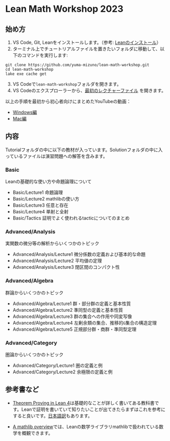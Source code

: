 # Lean Math Workshop 2023

## 始め方
1. VS Code, Git, Leanをインストールします。（参考: [Leanのインストール](https://leanprover.github.io/lean4/doc/quickstart.html)）
2. ターミナル上でチュートリアルファイルを置きたいフォルダに移動して、以下のコマンドを実行します:
```
git clone https://github.com/yuma-mizuno/lean-math-workshop.git
cd lean-math-workshop
lake exe cache get
```
3. VS Codeで`lean-math-workshop`フォルダを開きます。
4. VS Codeのエクスプローラーから、[最初のレクチャーファイル](./Tutorial/Basic/Lecture1.lean) を開きます。

以上の手順を最初から初心者向けにまとめたYouTubeの動画：
- [Windows編](https://youtu.be/LDfmNmzY5_8)
- [Mac編](https://youtu.be/d8DSHFBMWwU)

## 内容

Tutorialフォルダの中に以下の教材が入っています。Solutionフォルダの中に入っているファイルは演習問題への解答を含みます。

### Basic
Leanの基礎的な使い方や命題論理について
- Basic/Lecture1 命題論理
- Basic/Lecture2 mathlibの使い方
- Basic/Lecture3 任意と存在
- Basic/Lecture4 単射と全射
- Basic/Tactics 証明でよく使われるtacticについてのまとめ

### Advanced/Analysis
実関数の微分等の解析からいくつかのトピック
- Advanced/Analysis/Lecture1 微分係数の定義および基本的な命題
- Advanced/Analysis/Lecture2 平均値の定理
- Advanced/Analysis/Lecture3 閉区間のコンパクト性

### Advanced/Algebra
群論からいくつかのトピック
- Advanced/Algebra/Lecture1 群・部分群の定義と基本性質
- Advanced/Algebra/Lecture2 準同型の定義と基本性質
- Advanced/Algebra/Lecture3 群の集合への作用や同変写像
- Advanced/Algebra/Lecture4 左剰余類の集合、推移的`G`集合の構造定理
- Advanced/Algebra/Lecture5 正規部分群・商群・準同型定理

### Advanced/Category
圏論からいくつかのトピック
- Advanced/Category/Lecture1 圏の定義と例
- Advanced/Category/Lecture2 余極限の定義と例

## 参考書など
- [Theorem Proving in Lean 4](https://leanprover.github.io/theorem_proving_in_lean4/)は基礎的なことが詳しく書いてある教科書です。Leanで証明を書いていて知りたいことが出てきたらまずはこれを参考にすると良いです。[日本語訳](https://aconite-ac.github.io/theorem_proving_in_lean4_ja/)もあります。

- [A mathlib overview](https://leanprover-community.github.io/mathlib-overview.html)では、Leanの数学ライブラリmathlibで扱われている数学を概観できます。
